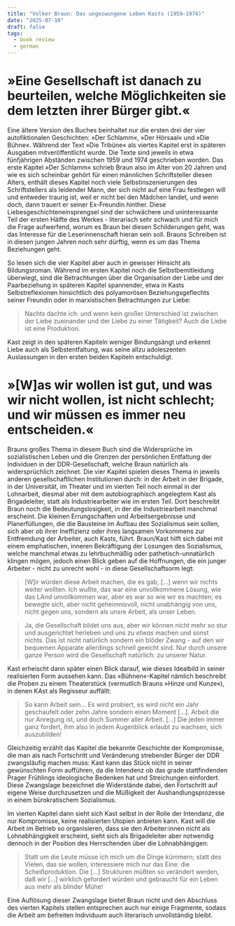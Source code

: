 ```yaml
---
title: "Volker Braun: Das ungezwungene Leben Kasts (1959-1974)"
date: "2025-07-10"
draft: false
tags:
  - book review
  - german
---
```


# »Eine Gesellschaft ist danach zu beurteilen, welche Möglichkeiten sie dem letzten ihrer Bürger gibt.«

Eine ältere Version des Buches beinhaltet nur die ersten drei der vier autofiktionalen Geschichten: »Der Schlamm«, »Der Hörsaal« und »Die Bühne«. Während der Text »Die Tribüne« als viertes Kapitel erst in späteren Ausgaben mitveröffentlicht wurde. Die Texte sind jeweils in etwa fünfjährigen Abständen zwischen 1959 und 1974 geschrieben worden. Das erste Kapitel »Der Schlamm« schrieb Braun also im Alter von 20 Jahren und wie es sich scheinbar gehört für einen männlichen Schriftsteller diesen Alters, enthält dieses Kapitel noch viele Selbstinszenierungen des Schriftstellers als leidender Mann, der sich nicht auf eine Frau festlegen will und entweder traurig ist, weil er nicht bei den Mädchen landet, und wenn doch, dann trauert er seiner Ex-Freundin hinther. Diese Liebesgeschichteneinsprengsel sind der schwächere und uninteressante Teil der ersten Hälfte des Werkes - literarisch sehr schwach und für mich die Frage aufwerfend, worum es Braun bei diesen Schilderungen geht, was das Interesse für die Leserinnenschaft hieran sein soll. Brauns Schreiben ist in diesen jungen Jahren noch sehr dürftig, wenn es um das Thema Beziehungen geht.

So lesen sich die vier Kapitel aber auch in gewisser Hinsicht als Bildungsroman. Während im ersten Kapitel noch die Selbstbemitleidung überwiegt, sind die Betrachtungen über die Organisation der Liebe und der Paarbeziehung in späteren Kapitel spannender, etwa in Kasts Selbstreflexionen hinsichtlich des polyamorösen Beziehungsgeflechts seiner Freundin oder in marxistischen Betrachtungen zur Liebe:

> Nachts dachte ich: und wenn kein großer Unterschied ist zwischen der Liebe zueinander und der Liebe zu einer Tätigkeit? Auch die Liebe ist eine Produktion.

Kast zeigt in den späteren Kapiteln weniger Bindungsängt und erkennt Liebe auch als Selbstentfaltung, was seine allzu adoleszenten Auslassungen in den ersten beiden Kapiteln entschuldigt.

# »[W]as wir wollen ist gut, und was wir nicht wollen, ist nicht schlecht; und wir müssen es immer neu entscheiden.«

Brauns großes Thema in diesem Buch sind die Widersprüche im sozialistischen Leben und die Grenzen der persönlichen Entfaltung der Individuen in der DDR-Gesellschaft, welche Braun natürlich als widersprüchlich zeichnet. Die vier Kapitel spielen dieses Thema in jeweils anderen gesellschaftlichen Institutionen durch: in der Arbeit in der Brigade, in der Universität, im Theater und im vierten Teil noch einmal in der Lohnarbeit, diesmal aber mit dem autobiographisch angelegtem Kast als Brigadeleiter, statt als Industriearbeiter wie im ersten Teil. Dort beschreibt Braun noch die Bedeutungslosigkeit, in der die Industriearbeit manchmal erscheint. Die kleinen Errungschaften und Arbeitsergebnisse und Planerfüllungen, die die Bausteine im Aufbau des Sozialismus sein sollen, sich aber ob ihrer Ineffizienz oder ihres langsamen Vorkommens zur Entfremdung der Arbeiter, auch Kasts, führt. Braun/Kast hilft sich dabei mit einem emphatischen, inneren Bekräftigung der Losungen des Sozialismus, welche manchmal etwas zu lehrbuchmäßig oder pathetisch-unnatürlich klingen mögen, jedoch einen Blick geben auf die Hoffnungen, die ein junger Arbeiter - nicht zu unrecht wohl - in diese Gesellschaftsorm legt:

> [W]ir würden diese Arbeit machen, die es gab, [...] wenn wir nichts weiter wollten. Ich wußte, das war eine unvollkommene Lösung, wie das LAnd unvollkommen war, aber es war so wie wir es machten; es bewegte sich, aber nicht geheimnisvoll, nicht unabhängig von uns, nicht gegen uns, sondern als unsre Arbeit, als unser Leben.

> Ja, die Gesellschaft bildet uns aus, aber wir können nicht mehr so stur und ausgerichtet herleben und uns zu _etwas_ machen und sonst nichts. Das ist nicht natürlich sondern ein blöder Zwang - auf den wir bequemen Apparate allerdings schnell geeicht sind. Nur durch unsere ganze Person wird die Gesellschaft natürlich: zu unserer Natur.

Kast erheischt dann später einen Blick darauf, wie dieses Idealbild in seiner realisierten Form aussehen kann. Das »Bühnen«-Kapitel nämlich beschreibt die Proben zu einem Theaterstück (vermutlich Brauns »Hinze und Kunze«), in denen KAst als Regisseur auffällt:

> So kann Arbeit sein... Es wird probiert, es wird nicht ein Jahr geschaufelt oder zehn Jahre sondern einen Moment [...]. Arbeit die nur Anregung ist, und doch Summer aller Arbeit. [...] Die jeden immer ganz fordert, ihm also in jedem Augenblick erlaubt zu wachsen, sich auszubilden!

Gleichzeitig erzählt das Kapitel die bekannte Geschichte der Kompromisse, die man als nach Fortschritt und Veränderung strebender Bürger der DDR zwangsläufig machen muss: Kast kann das Stück nicht in seiner gewünschten Form aufführen, da die Intendenz ob das grade stattfindenden Prager Frühlings ideologische Bedenken hat und Streichungen einfordert. Diese Zwangslage bezeichnet die Widerstände dabei, den Fortschritt auf eigene Weise durchzusetzen und die Müßigkeit der Aushandlungsprozesse in einem bürokratischem Sozialismus.

Im vierten Kapitel dann sieht sich Kast selbst in der Rolle der Intendanz, die nur Kompromisse, keine realisierten Utopien anbieten kann. Kast will die Arbeit im Betrieb so organisieren, dass sie den Arbeiter:innen nicht als Lohnabhängigkeit erscheint, sieht sich als Brigadeleiter aber notwendig dennoch in der Position des Herrschenden über die Lohnabhängigen:

> Statt um die Leute müsse ich mich um die Dinge kümmern; statt des Vielen, das sie wollen, interessiere mich nur das Eine: die Scheißproduktion. Die [...] Strukturen müßten so verändert werden, daß wir [...] wirklich gefordert würden und gebraucht für ein Leben aus mehr als blinder Mühe!

Eine Auflösung dieser Zwangslage bietet Braun nicht und den Abschluss des vierten Kapitels stellen entsprechen auch nur einige Fragmente, sodass die Arbeit am befreiten Individuum auch literarisch unvollständig bleibt.
